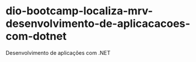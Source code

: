 # dio-bootcamp-localiza-mrv-desenvolvimento-de-aplicacacoes-com-dotnet
Desenvolvimento de aplicações com .NET
